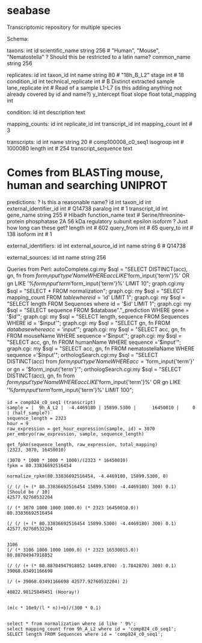 seabase
=======

Transcriptomic repository for multiple species

Schema:

taxons:
	int id
	scientific_name string 256 # "Human", "Mouse", "Nematostella" ? Should this be restricted to a latin name?
	common_name string 256

replicates:
	id int
	taxon_id int
	name string 80 # "18h_B_L2"
	stage int # 18
	condition_id int
	technical_replicate int # B Distinct extracted sample
	lane_replicate int # Read of a sample L1-L7 (is this adding anything not already covered by id and name?)
	y_intercept float
	slope float
	total_mapping int

condition:
	id int
	description text

mapping_counts:
	id int
	replicate_id int
	transcript_id int
	mapping_count int # 3

transcripts:
	id int
	name string 20 # comp100008_c0_seq1
	isogroup int # 1000080
	length int # 254
	transcript_sequence text

# Comes from BLASTing mouse, human and searching UNIPROT
predictions: ? Is this a reasonable name?
	id int
	taxon_id int
	external_identifier_id int # Q14738
	paralog int # 1
	transcript_id int
	gene_name string 255 # Hibadh
	function_name text # Serine/threonine-protein phosphatase 2A 56 kDa regulatory subunit epsilon isoform ? Just how long can these get?
	length int # 602
	query_from int # 65
	query_to int # 138
	isoform int # 1

external_identifiers:
	id int
	external_source_id int
	name string 6 # Q14738

external_sources:
	id int
	name string 256



Queries from Perl:
autoComplete.cgi:my $sql = "SELECT DISTINCT(acc), gn, fn from $form_input{'type'}Name WHERE acc LIKE '%$form_input{'term'}%' OR gn LIKE '%$form_input{'term'}%' OR fn LIKE '%$form_input{'term'}%' LIMIT 10";
graph.cgi:my $sql = "SELECT * FROM normalization";
graph.cgi:	my $sql = "SELECT mapping_count FROM $table where id = '$id' LIMIT 1";
graph.cgi:	my $sql = "SELECT length FROM Sequences where id = '$id' LIMIT 1";
graph.cgi:	my $sql = "SELECT sequence FROM $database"."_prediction WHERE gene = '$id'";
graph.cgi:	my $sql = "SELECT length, sequence FROM Sequences WHERE id = '$input'";
graph.cgi:	my $sql = "SELECT gn, fn FROM $database where acc = '$input'";
graph.cgi:	my $sql = "SELECT acc, gn, fn FROM mouseName WHERE sequence ='$input'";
graph.cgi:        my $sql = "SELECT acc, gn, fn FROM humanName WHERE sequence ='$input'";
graph.cgi:        my $sql = "SELECT acc, gn, fn FROM nematostellaName WHERE sequence ='$input'";
orthologSearch.cgi:my $sql = "SELECT DISTINCT(acc) from $form_input{'type'}Name WHERE acc = '$form_input{'term'}' or gn = '$form_input{'term'}'";
orthologSearch.cgi:my $sql = "SELECT DISTINCT(acc), gn, fn from $form_input{'type'}Name WHERE acc LIKE '%$form_input{'term'}%' OR gn LIKE '%$form_input{'term'}%' OR fn LIKE '%$form_input{'term'}%' LIMIT 100";


	id = comp824_c0_seq1 (transcript)
	sample = |  9h_A_L2 |  -4.4469180 | 15899.5300 |      16450010 |     0 | (half_sample?)
	sequence_length = 2323
	hour = 9
	raw_expression = get_hour_expression(sample, id) = 3070
	per_embryo(raw_expression, sample, sequence_length)

	get_fpkm(sequence_length, raw_expression, total_mapping)
	(2323, 3070, 16450010)

	(3070 * 1000 * 1000 * 1000)/(2323 * 16450010)
	fpkm = 80.33836692516454

	normalize_rpkm(80.33836692516454, -4.4469180, 15899.5300, 0)

	(/ (/ (+ (* 80.33836692516454 15899.5300) -4.4469180) 300) 0.1)
	[Should be / 10]
	42577.92760532204

	(/ (* 3070 1000 1000 1000.0) (* 2323 16450010.0))
	80.33836692516454

	(/ (/ (+ (* 80.33836692516454 15899.5300) -4.4469180) 300) 0.1)
	42577.92760532204


	3106
	(/ (* 3106 1000 1000 1000.0) (* 2323 16530015.0))
	80.88704947918852

	(/ (/ (+ (* 80.88704947918852 14489.8700) -1.7842870) 300) 0.1)
	39068.03491166698

	(/ (+ 39068.03491166698 42577.92760532204) 2)

	40822.98125849451 (Hooray!)


	(m(c * 10e9/(l * n))+b)/(300 * 0.1)


	select * from normalization where id like ' 9%';                                
	select mapping_count from 9h_A_L2 where id = 'comp824_c0_seq1';                 
	SELECT length FROM Sequences where id = 'comp824_c0_seq1';                      
